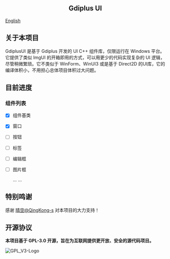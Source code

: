 <h2 align="center">Gdiplus UI</h2>

[English](./readme_en.md)

## 关于本项目

GdiplusUI 是基于 Gdiplus 开发的 UI C++ 组件库，仅限运行在 Windows 平台。它提供了类似 ImgUI 的开箱即用的方式，可以用更少的代码实现复杂的 UI 逻辑，尽管稍微繁琐。它不类似于 WinForm、WinUI3 或是基于 Direct2D 的UI库，它的编译体积小，不用担心总体项目体积过大问题。

## 目前进度

### 组件列表

- [x] 组件基类

- [x] 窗口

- [ ] 按钮

- [ ] 标签

- [ ] 编辑框

- [ ] 图片框

  ... ...

## 特别鸣谢

感谢 [晴空@QingKong-s](https://github.com/QingKong-s) 对本项目的大力支持！

## 开源协议

**本项目基于 GPL-3.0 开源，旨在为互联网提供更开放、安全的源代码项目。**

![GPL_V3-Logo](F:\projects\UIEngine\GPL_V3-Logo.png)
